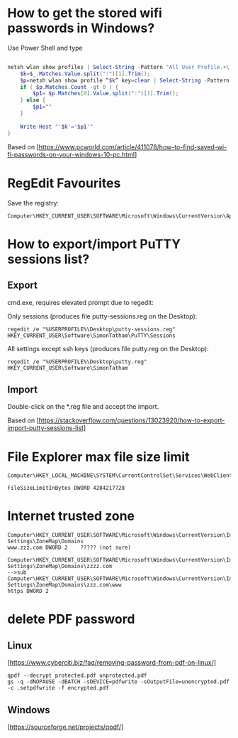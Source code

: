 # How to get the stored wifi passwords in Windows?
Use Power Shell and type

```powershell

netsh wlan show profiles | Select-String -Pattern "All User Profile.+\:\s(.+)$"  | foreach {
	$k=$_.Matches.Value.split(":")[1].Trim(); 
	$p=netsh wlan show profile “$k” key=clear | Select-String -Pattern  "Key Content.+\:\s(.+)$"
	if ( $p.Matches.Count -gt 0 ) { 
		$p1= $p.Matches[0].Value.split(":")[1].Trim(); 
	} else {
		$p1=""
	}
	
	Write-Host "'$k'='$p1'"
}
```

Based on [https://www.pcworld.com/article/411078/how-to-find-saved-wi-fi-passwords-on-your-windows-10-pc.html]


# RegEdit Favourites

Save the registry:

```
Computer\HKEY_CURRENT_USER\SOFTWARE\Microsoft\Windows\CurrentVersion\Applets\Regedit\Favorites
```


# How to export/import PuTTY sessions list?

## Export
cmd.exe, requires elevated prompt due to regedit:

Only sessions (produces file putty-sessions.reg on the Desktop):

```
regedit /e "%USERPROFILE%\Desktop\putty-sessions.reg" HKEY_CURRENT_USER\Software\SimonTatham\PuTTY\Sessions
```
All settings except ssh keys (produces file putty.reg on the Desktop):
```
regedit /e "%USERPROFILE%\Desktop\putty.reg" HKEY_CURRENT_USER\Software\SimonTatham
```
## Import
Double-click on the *.reg file and accept the import.

Based on [https://stackoverflow.com/questions/13023920/how-to-export-import-putty-sessions-list]


# File Explorer max file size limit 
```
Computer\HKEY_LOCAL_MACHINE\SYSTEM\CurrentControlSet\Services\WebClient\Parameters

FileSizeLimitInBytes DWORD 4284217728
```
# Internet trusted zone
```
Computer\HKEY_CURRENT_USER\SOFTWARE\Microsoft\Windows\CurrentVersion\Internet Settings\ZoneMap\Domains
www.zzz.com DWORD 2    ????? (not sure)
```
```
Computer\HKEY_CURRENT_USER\SOFTWARE\Microsoft\Windows\CurrentVersion\Internet Settings\ZoneMap\Domains\zzzz.com
-->sub
Computer\HKEY_CURRENT_USER\SOFTWARE\Microsoft\Windows\CurrentVersion\Internet Settings\ZoneMap\Domains\zzz.com\www
https DWORD 2
```

# delete PDF password
## Linux
[https://www.cyberciti.biz/faq/removing-password-from-pdf-on-linux/]

```
qpdf --decrypt protected.pdf unprotected.pdf
gs -q -dNOPAUSE -dBATCH -sDEVICE=pdfwrite -sOutputFile=unencrypted.pdf -c .setpdfwrite -f encrypted.pdf
```
## Windows
[https://sourceforge.net/projects/qpdf/]



```
